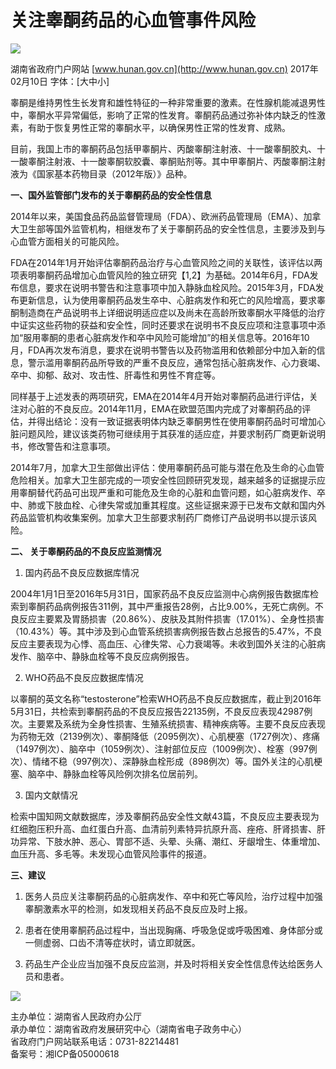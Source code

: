 # 关注睾酮药品的心血管事件风险

![](../../../../../images/2015hnzfxxgkzdgz-bannertitle.jpg)

湖南省政府门户网站 [www.hunan.gov.cn](http://www.hunan.gov.cn) 2017年02月10日 字体：\[大中小\]

睾酮是维持男性生长发育和雄性特征的一种非常重要的激素。在性腺机能减退男性中，睾酮水平异常偏低，影响了正常的性发育。睾酮药品通过弥补体内缺乏的性激素，有助于恢复男性正常的睾酮水平，以确保男性正常的性发育、成熟。

目前，我国上市的睾酮药品包括甲睾酮片、丙酸睾酮注射液、十一酸睾酮胶丸、十一酸睾酮注射液、十一酸睾酮软胶囊、睾酮贴剂等。其中甲睾酮片、丙酸睾酮注射液为《国家基本药物目录（2012年版）》品种。

**一、国外监管部门发布的关于睾酮药品的安全性信息**

2014年以来，美国食品药品监督管理局（FDA）、欧洲药品管理局（EMA）、加拿大卫生部等国外监管机构，相继发布了关于睾酮药品的安全性信息，主要涉及到与心血管方面相关的可能风险。

FDA在2014年1月开始评估睾酮药品治疗与心血管风险之间的关联性，该评估以两项表明睾酮药品增加心血管风险的独立研究【1,2】为基础。2014年6月，FDA发布信息，要求在说明书警告和注意事项中加入静脉血栓风险。2015年3月，FDA发布更新信息，认为使用睾酮药品发生卒中、心脏病发作和死亡的风险增高，要求睾酮制造商在产品说明书上详细说明适应症以及尚未在高龄所致睾酮水平降低的治疗中证实这些药物的获益和安全性，同时还要求在说明书不良反应项和注意事项中添加“服用睾酮的患者心脏病发作和卒中风险可能增加”的相关信息等。2016年10月，FDA再次发布消息，要求在说明书警告以及药物滥用和依赖部分中加入新的信息，警示滥用睾酮药品所导致的严重不良反应，通常包括心脏病发作、心力衰竭、卒中、抑郁、敌对、攻击性、肝毒性和男性不育症等。

同样基于上述发表的两项研究，EMA在2014年4月开始对睾酮药品进行评估，关注对心脏的不良反应。2014年11月，EMA在欧盟范围内完成了对睾酮药品的评估，并得出结论：没有一致证据表明体内缺乏睾酮男性在使用睾酮药品时可增加心脏问题风险，建议该类药物可继续用于其获准的适应症，并要求制药厂商更新说明书，修改警告和注意事项。

2014年7月，加拿大卫生部做出评估：使用睾酮药品可能与潜在危及生命的心血管危险相关。加拿大卫生部完成的一项安全性回顾研究发现，越来越多的证据提示应用睾酮替代药品可出现严重和可能危及生命的心脏和血管问题，如心脏病发作、卒中、肺或下肢血栓、心律失常或加重其程度。这些证据来源于已发布文献和国内外药品监管机构收集案例。加拿大卫生部要求制药厂商修订产品说明书以提示该风险。

**二、 关于睾酮药品的不良反应监测情况**

1. 国内药品不良反应数据库情况

2004年1月1日至2016年5月31日，国家药品不良反应监测中心病例报告数据库检索到睾酮药品病例报告311例，其中严重报告28例，占比9.00%，无死亡病例。不良反应主要累及胃肠损害（20.86%）、皮肤及其附件损害（17.01%）、全身性损害（10.43%）等。其中涉及到心血管系统损害病例报告数占总报告的5.47%，不良反应主要表现为心悸、高血压、心律失常、心力衰竭等。未收到国外关注的心脏病发作、脑卒中、静脉血栓等不良反应病例报告。

2. WHO药品不良反应数据库情况

以睾酮的英文名称“testosterone”检索WHO药品不良反应数据库，截止到2016年5月31日，共检索到睾酮药品的不良反应报告22135例，不良反应表现42987例次。主要累及系统为全身性损害、生殖系统损害、精神疾病等。主要不良反应表现为药物无效（2139例次）、睾酮降低（2095例次）、心肌梗塞（1727例次）、疼痛（1497例次）、脑卒中（1059例次）、注射部位反应（1009例次）、栓塞（997例次）、情绪不稳（997例次）、深静脉血栓形成（898例次）等。国外关注的心肌梗塞、脑卒中、静脉血栓等风险例次排名位居前列。

3. 国内文献情况

检索中国知网文献数据库，涉及睾酮药品安全性文献43篇，不良反应主要表现为红细胞压积升高、血红蛋白升高、血清前列素特异抗原升高、痤疮、肝肾损害、肝功异常、下肢水肿、恶心、胃部不适、头晕、头痛、潮红、牙龈增生、体重增加、血压升高、多毛等。未发现心血管风险事件的报道。

**三、建议**

1. 医务人员应关注睾酮药品的心脏病发作、卒中和死亡等风险，治疗过程中加强睾酮激素水平的检测，如发现相关药品不良反应及时上报。

2. 患者在使用睾酮药品过程中，当出现胸痛、呼吸急促或呼吸困难、身体部分或一侧虚弱、口齿不清等症状时，请立即就医。

3. 药品生产企业应当加强不良反应监测，并及时将相关安全性信息传达给医务人员和患者。

![](../../../../../images/2015hnzfxxgkzdgz-zghn.png)

主办单位：湖南省人民政府办公厅  
承办单位：湖南省政府发展研究中心（湖南省电子政务中心）  
省政府门户网站联系电话：0731-82214481  
备案号：湘ICP备05000618